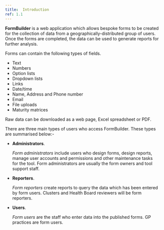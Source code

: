 ```yaml
---
title:  Introduction
ref: 1.1
---
```

**FormBuilder** is a web application which allows bespoke forms to be created for the collection of data from a geographically-distributed group of users.  Once the forms are completed, the data can be used to generate reports for further analysis.

Forms can contain the following types of fields.

  - Text
  - Numbers
  - Option lists
  - Dropdown lists
  - Links
  - Date/time
  - Name, Address and Phone number
  - Email
  - File uploads
  - Maturity matrices

Raw data can be downloaded as a web page, Excel spreadsheet or PDF.


There are three main types of users who access FormBuilder. These types are summarised below:-

- **Administrators**.

    *Form administrators* include users who design forms, design reports, manage user accounts and permissions and other maintenance tasks for the tool. Form administrators are usually the form owners and tool support staff.

- **Reporters**.

    *Form reporters* create reports to query the data which has been entered by form users. Clusters and Health Board reviewers will be form reporters.

- **Users**.

    *Form users* are the staff who enter data into the published forms. GP practices are form users.
